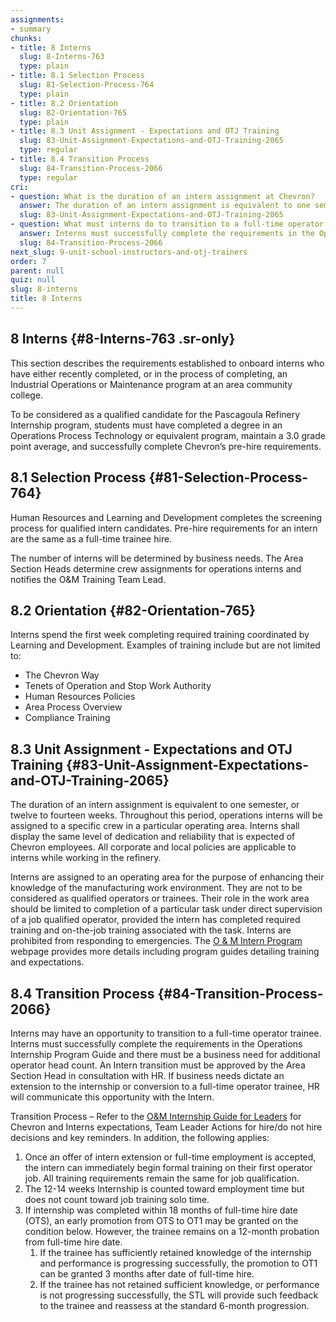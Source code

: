 ```yaml
---
assignments:
- summary
chunks:
- title: 8 Interns
  slug: 8-Interns-763
  type: plain
- title: 8.1 Selection Process
  slug: 81-Selection-Process-764
  type: plain
- title: 8.2 Orientation
  slug: 82-Orientation-765
  type: plain
- title: 8.3 Unit Assignment - Expectations and OTJ Training
  slug: 83-Unit-Assignment-Expectations-and-OTJ-Training-2065
  type: regular
- title: 8.4 Transition Process
  slug: 84-Transition-Process-2066
  type: regular
cri:
- question: What is the duration of an intern assignment at Chevron?
  answer: The duration of an intern assignment is equivalent to one semester, or twelve to fourteen weeks.
  slug: 83-Unit-Assignment-Expectations-and-OTJ-Training-2065
- question: What must interns do to transition to a full-time operator trainee?
  answer: Interns must successfully complete the requirements in the Operations Internship Program Guide and there must be a business need for additional operator head count.
  slug: 84-Transition-Process-2066
next_slug: 9-unit-school-instructors-and-otj-trainers
order: 7
parent: null
quiz: null
slug: 8-interns
title: 8 Interns
---
```


## 8 Interns {#8-Interns-763 .sr-only} 

This section describes the requirements established to onboard interns who have either recently completed, or in the process of completing, an Industrial Operations or Maintenance program at an area community college.

To be considered as a qualified candidate for the Pascagoula Refinery Internship program, students must have completed a degree in an Operations Process Technology or equivalent program, maintain a 3.0 grade point average, and successfully complete Chevron’s pre-hire requirements.

## 8.1 Selection Process {#81-Selection-Process-764} 

Human Resources and Learning and Development completes the screening process for qualified intern candidates. Pre-hire requirements for an intern are the same as a full-time trainee hire. 

The number of interns will be determined by business needs. The Area Section Heads determine crew assignments for operations interns and notifies the O&M Training Team Lead.

## 8.2 Orientation {#82-Orientation-765} 

Interns spend the first week completing required training coordinated by Learning and Development. Examples of training include but are not limited to: 

* The Chevron Way
* Tenets of Operation and Stop Work Authority
* Human Resources Policies
* Area Process Overview
* Compliance Training

## 8.3 Unit Assignment - Expectations and OTJ Training {#83-Unit-Assignment-Expectations-and-OTJ-Training-2065} 

The duration of an intern assignment is equivalent to one semester, or twelve to fourteen weeks. Throughout this period, operations interns will be assigned to a specific crew in a particular operating area. Interns shall display the same level of dedication and reliability that is expected of Chevron employees. All corporate and local policies are applicable to interns while working in the refinery. 

Interns are assigned to an operating area for the purpose of enhancing their knowledge of the manufacturing work environment. They are not to be considered as qualified operators or trainees. Their role in the work area should be limited to completion of a particular task under direct supervision of a job qualified operator, provided the intern has completed required training and on-the-job training associated with the task. Interns are prohibited from responding to emergencies. The [O & M Intern Program](https://pasweb.chevron.net/business-units/learning-development/o-m-intern-program) webpage provides more details including program guides detailing training and expectations.

## 8.4 Transition Process {#84-Transition-Process-2066} 

Interns may have an opportunity to transition to a full-time operator trainee. Interns must successfully complete the requirements in the Operations Internship Program Guide and there must be a business need for additional operator head count. An Intern transition must be approved by the Area Section Head in consultation with HR. If business needs dictate an extension to the internship or conversion to a full-time operator trainee, HR will communicate this opportunity with the Intern. 

Transition Process – Refer to the [O&M Internship Guide for Leaders](https://pasweb.chevron.net/business-units/learning-development/o-m-intern-program) for Chevron and Interns expectations, Team Leader Actions for hire/do not hire decisions and key reminders. In addition, the following applies: 

1.  Once an offer of intern extension or full-time employment is accepted, the intern can immediately begin formal training on their first operator job. All training requirements remain the same for job qualification.
2.  The 12-14 weeks Internship is counted toward employment time but does not count toward job training solo time.
3.  If internship was completed within 18 months of full-time hire date (OTS), an early promotion from OTS to OT1 may be granted on the condition below. However, the trainee remains on a 12-month probation from full-time hire date.
    1.  If the trainee has sufficiently retained knowledge of the internship and performance is progressing successfully, the promotion to OT1 can be granted 3 months after date of full-time hire.
    2.  If the trainee has not retained sufficient knowledge, or performance is not progressing successfully, the STL will provide such feedback to the trainee and reassess at the standard 6-month progression.

